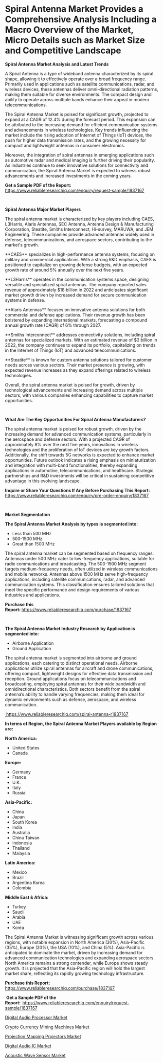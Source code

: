 <p><h1>Spiral Antenna Market Provides a Comprehensive Analysis Including a Macro Overview of the Market, Micro Details such as Market Size and Competitive Landscape</h1></p><p><strong>Spiral Antenna Market Analysis and Latest Trends</strong></p>
<p><p>A Spiral Antenna is a type of wideband antenna characterized by its spiral shape, allowing it to effectively operate over a broad frequency range. Primarily used in applications such as satellite communications, radar, and wireless devices, these antennas deliver omni-directional radiation patterns, making them suitable for diverse environments. The compact design and ability to operate across multiple bands enhance their appeal in modern telecommunications.</p><p>The Spiral Antenna Market is poised for significant growth, projected to expand at a CAGR of 12.4% during the forecast period. This expansion can be attributed to the increasing demand for efficient communication systems and advancements in wireless technologies. Key trends influencing the market include the rising adoption of Internet of Things (IoT) devices, the push for higher data transmission rates, and the growing necessity for compact and lightweight antennas in consumer electronics.</p><p>Moreover, the integration of spiral antennas in emerging applications such as automotive radar and medical imaging is further driving their popularity. As industries continue to seek innovative solutions for connectivity and communication, the Spiral Antenna Market is expected to witness robust advancements and increased investments in the coming years.</p></p>
<p><strong>Get a Sample PDF of the Report:&nbsp;</strong> <a href="https://www.reliableresearchiq.com/enquiry/request-sample/1837167?utm_campaign=1087&utm_medium=2&utm_source=Github&utm_content=ia&utm_term=11022025&utm_id=spiral-antenna">https://www.reliableresearchiq.com/enquiry/request-sample/1837167</a></p>
<p>&nbsp;</p>
<p><strong>Spiral Antenna Major Market Players</strong></p>
<p><p>The spiral antenna market is characterized by key players including CAES, L3Harris, Alaris Antennas, SEC Antenna, Antenna Design & Manufacturing Corporation, Steatite, Smiths Interconnect, Hi-survey, MARUWA, and JEM Engineering. These companies provide advanced antennas widely used in defense, telecommunications, and aerospace sectors, contributing to the market's growth.</p><p>**CAES** specializes in high-performance antenna systems, focusing on military and commercial applications. With a strong R&D emphasis, CAES is positioned to capitalize on growing defense budgets, with an expected growth rate of around 5% annually over the next five years. </p><p>**L3Harris** operates in the communication systems space, designing versatile and specialized spiral antennas. The company reported sales revenue of approximately $18 billion in 2022 and anticipates significant market growth driven by increased demand for secure communication systems in defense.</p><p>**Alaris Antennas** focuses on innovative antenna solutions for both commercial and defense applications. Their revenue growth has been bolstered by expanding international markets, forecasting a compound annual growth rate (CAGR) of 6% through 2027.</p><p>**Smiths Interconnect** addresses connectivity solutions, including spiral antennas for specialized markets. With an estimated revenue of $3 billion in 2022, the company continues to expand its portfolio, capitalizing on trends in the Internet of Things (IoT) and advanced telecommunications.</p><p>**Steatite** is known for custom antenna solutions tailored for customer needs across various sectors. Their market presence is growing, with expected revenue increases as they expand offerings related to wireless technologies.</p><p>Overall, the spiral antenna market is poised for growth, driven by technological advancements and increasing demand across multiple sectors, with various companies enhancing capabilities to capture market opportunities.</p></p>
<p>&nbsp;</p>
<p><strong>What Are The Key Opportunities For Spiral Antenna Manufacturers?</strong></p>
<p><p>The spiral antenna market is poised for robust growth, driven by the increasing demand for advanced communication systems, particularly in the aerospace and defense sectors. With a projected CAGR of approximately 8% over the next five years, innovations in wireless technologies and the proliferation of IoT devices are key growth factors. Additionally, the shift towards 5G networks is expected to enhance market opportunities. Future outlook indicates a rising emphasis on miniaturization and integration with multi-band functionalities, thereby expanding applications in automotive, telecommunications, and healthcare. Strategic partnerships and R&D investments will be critical in sustaining competitive advantage in this evolving landscape.</p></p>
<p><strong>Inquire or Share Your Questions If Any Before Purchasing This Report:</strong> <a href="https://www.reliableresearchiq.com/enquiry/pre-order-enquiry/1837167?utm_campaign=1087&utm_medium=2&utm_source=Github&utm_content=ia&utm_term=11022025&utm_id=spiral-antenna">https://www.reliableresearchiq.com/enquiry/pre-order-enquiry/1837167</a></p>
<p>&nbsp;</p>
<p><strong>Market Segmentation</strong></p>
<p><strong>The Spiral Antenna Market Analysis by types is segmented into:</strong></p>
<p><ul><li>Less than 500 MHz</li><li>500-1500 MHz</li><li>Great than 1500 MHz</li></ul></p>
<p><p>The spiral antenna market can be segmented based on frequency ranges. Antennas under 500 MHz cater to low-frequency applications, suitable for radio communications and broadcasting. The 500-1500 MHz segment targets medium-frequency needs, often utilized in wireless communications and mobile networks. Antennas above 1500 MHz serve high-frequency applications, including satellite communications, radar, and advanced communication systems. This classification ensures tailored solutions that meet the specific performance and design requirements of various industries and applications.</p></p>
<p><strong>Purchase this Report:&nbsp;</strong><a href="https://www.reliableresearchiq.com/purchase/1837167?utm_campaign=1087&utm_medium=2&utm_source=Github&utm_content=ia&utm_term=11022025&utm_id=spiral-antenna">https://www.reliableresearchiq.com/purchase/1837167</a></p>
<p>&nbsp;</p>
<p><strong>The Spiral Antenna Market Industry Research by Application is segmented into:</strong></p>
<p><ul><li>Airborne Application</li><li>Ground Application</li></ul></p>
<p><p>The spiral antenna market is segmented into airborne and ground applications, each catering to distinct operational needs. Airborne applications utilize spiral antennas for aircraft and drone communications, offering compact, lightweight designs for effective data transmission and reception. Ground applications focus on telecommunications and broadcasting, employing spiral antennas for their wide bandwidth and omnidirectional characteristics. Both sectors benefit from the spiral antenna’s ability to handle varying frequencies, making them ideal for dynamic environments such as defense, aerospace, and wireless communication.</p></p>
<p><a href="https://www.reliableresearchiq.com/spiral-antenna-r1837167?utm_campaign=1087&utm_medium=2&utm_source=Github&utm_content=ia&utm_term=11022025&utm_id=spiral-antenna">&nbsp;https://www.reliableresearchiq.com/spiral-antenna-r1837167</a></p>
<p><strong>In terms of Region, the Spiral Antenna Market Players available by Region are:</strong></p>
<p>
    <p> <strong> North America: </strong>
        <ul>
            <li>United States</li>
            <li>Canada</li>
        </ul>
        </p> 
    <p> <strong> Europe: </strong>
        <ul>
            <li>Germany</li>
            <li>France</li>
            <li>U.K.</li>
            <li>Italy</li>
            <li>Russia</li>
        </ul>
        </p> 
    <p> <strong> Asia-Pacific: </strong>
        <ul>
            <li>China</li>
            <li>Japan</li>
            <li>South Korea</li>
            <li>India</li>
            <li>Australia</li>
            <li>China Taiwan</li>
            <li>Indonesia</li>
            <li>Thailand</li>
            <li>Malaysia</li>
        </ul>
        </p> 
    <p> <strong> Latin America: </strong>
        <ul>
            <li>Mexico</li>
            <li>Brazil</li>
            <li>Argentina Korea</li>
            <li>Colombia</li>
        </ul>
        </p> 
    <p> <strong> Middle East & Africa: </strong>
        <ul>
            <li>Turkey</li>
            <li>Saudi</li>
            <li>Arabia</li>
            <li>UAE</li>
            <li>Korea</li>
        </ul>
    </p>
    </p>
<p><p>The Spiral Antenna Market is witnessing significant growth across various regions, with notable expansion in North America (30%), Asia-Pacific (35%), Europe (20%), the USA (10%), and China (5%). Asia-Pacific is anticipated to dominate the market, driven by increasing demand for advanced communication technologies and expanding aerospace sectors. North America remains a strong contender, while Europe shows steady growth. It is projected that the Asia-Pacific region will hold the largest market share, reflecting its rapidly growing technology infrastructure.</p></p>
<p><strong>Purchase this Report: </strong><a href="https://www.reliableresearchiq.com/purchase/1837167?utm_campaign=1087&utm_medium=2&utm_source=Github&utm_content=ia&utm_term=11022025&utm_id=spiral-antenna">https://www.reliableresearchiq.com/purchase/1837167</a></p>
<p>&nbsp;<strong>Get a Sample PDF of the Report:&nbsp;&nbsp;</strong><a href="https://www.reliableresearchiq.com/enquiry/request-sample/1837167?utm_campaign=1087&utm_medium=2&utm_source=Github&utm_content=ia&utm_term=11022025&utm_id=spiral-antenna">https://www.reliableresearchiq.com/enquiry/request-sample/1837167</a></p>
<p><strong></strong></p>
<p><p><a href="https://github.com/unkelummaru8/Market-Research-Report-List-1/blob/main/digital-audio-processor-market.md?utm_campaign=1087&utm_medium=2&utm_source=Github&utm_content=ia&utm_term=11022025&utm_id=spiral-antenna">Digital Audio Processor Market</a></p><p><a href="https://github.com/gortivoeksfu/Market-Research-Report-List-1/blob/main/crypto-currency-mining-machines-market.md?utm_campaign=1087&utm_medium=2&utm_source=Github&utm_content=ia&utm_term=11022025&utm_id=spiral-antenna">Crypto Currency Mining Machines Market</a></p><p><a href="https://github.com/wiwanzdm/Market-Research-Report-List-1/blob/main/projection-mapping-projectors-market.md?utm_campaign=1087&utm_medium=2&utm_source=Github&utm_content=ia&utm_term=11022025&utm_id=spiral-antenna">Projection Mapping Projectors Market</a></p><p><a href="https://github.com/bouseshawl0a/Market-Research-Report-List-1/blob/main/digital-audio-ic-market.md?utm_campaign=1087&utm_medium=2&utm_source=Github&utm_content=ia&utm_term=11022025&utm_id=spiral-antenna">Digital Audio IC Market</a></p><p><a href="https://github.com/shrebasokib/Market-Research-Report-List-1/blob/main/acoustic-wave-sensor-market.md?utm_campaign=1087&utm_medium=2&utm_source=Github&utm_content=ia&utm_term=11022025&utm_id=spiral-antenna">Acoustic Wave Sensor Market</a></p></p>